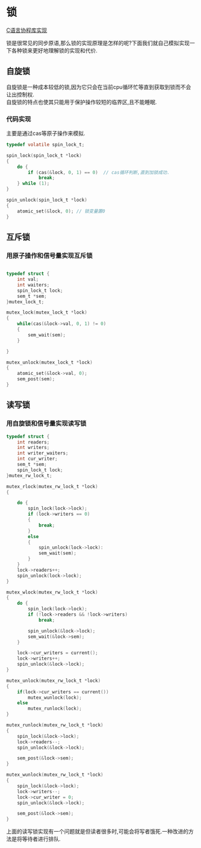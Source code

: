 # 锁

[C语言协程库实现](https://github.com/happyAnger6/treasure_house/tree/master/src/coroutine)

锁是很常见的同步原语,那么锁的实现原理是怎样的呢?下面我们就自己模拟实现一下各种锁来更好地理解锁的实现和代价.

## 自旋锁

自旋锁是一种成本较低的锁,因为它只会在当前cpu循环忙等直到获取到锁而不会让出控制权.  
自旋锁的特点也使其只能用于保护操作较短的临界区,且不能睡眠.

### 代码实现

主要是通过cas等原子操作来模拟.

```C
typedef volatile spin_lock_t;

spin_lock(spin_lock_t *lock)
{
    do {
        if (cas(&lock, 0, 1) == 0)  // cas循环判断,直到加锁成功.
            break;
    } while (1);
}

spin_unlock(spin_lock_t *lock)
{
    atomic_set(&lock, 0); // 锁变量置0
}
```

## 互斥锁

### 用原子操作和信号量实现互斥锁

```C

typedef struct {
    int val;
    int waiters;
    spin_lock_t lock;
    sem_t *sem;
}mutex_lock_t;

mutex_lock(mutex_lock_t *lock)
{
    while(cas(&lock->val, 0, 1) != 0)
    {
        sem_wait(sem);
    }

}

mutex_unlock(mutex_lock_t *lock)
{
    atomic_set(&lock->val, 0);
    sem_post(sem);
}

```

## 读写锁

### 用自旋锁和信号量实现读写锁

```C
typedef struct {
    int readers;
    int writers;
    int writer_waiters;
    int cur_writer;
    sem_t *sem;
    spin_lock_t lock;
}mutex_rw_lock_t;

mutex_rlock(mutex_rw_lock_t *lock)
{

    do {
        spin_lock(lock->lock);
        if (lock->writers == 0)
        {
            break;
        }
        else
        {
            spin_unlock(lock->lock):
            sem_wait(sem);
        }
    }
    lock->readers++;
    spin_unlock(lock->lock);
}

mutex_wlock(mutex_rw_lock_t *lock)
{
    do {
        spin_lock(lock->lock);
        if (!lock->readers && !lock->writers)
            break;

        spin_unlock(&lock->lock);
        sem_wait(&lock->sem);
    }

    lock->cur_writers = current();
    lock->writers++;
    spin_unlock(&lock->lock);
}

mutex_unlock(mutex_rw_lock_t *lock)
{
    if(lock->cur_writers == current())
        mutex_wunlock(lock);
    else
        mutex_runlock(lock);
}

mutex_runlock(mutex_rw_lock_t *lock)
{
    spin_lock(&lock->lock);
    lock->readers--;
    spin_unlock(&lock->lock);

    sem_post(&lock->sem);
}

mutex_wunlock(mutex_rw_lock_t *lock)
{
    spin_lock(&lock->lock);
    lock->writers--;
    lock->cur_writer = 0;
    spin_unlock(&lock->lock);

    sem_post(&lock->sem);
}

```

上面的读写锁实现有一个问题就是但读者很多时,可能会将写者饿死.一种改进的方法是将等待者进行排队.